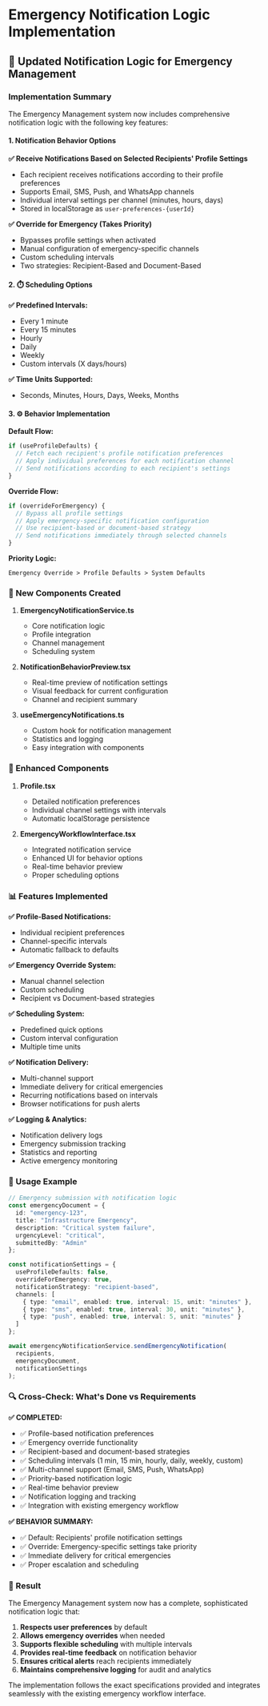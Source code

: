 # Emergency Notification Logic Implementation

## 🔔 Updated Notification Logic for Emergency Management

### Implementation Summary

The Emergency Management system now includes comprehensive notification logic with the following key features:

#### 1. **Notification Behavior Options**

**✅ Receive Notifications Based on Selected Recipients' Profile Settings**
- Each recipient receives notifications according to their profile preferences
- Supports Email, SMS, Push, and WhatsApp channels
- Individual interval settings per channel (minutes, hours, days)
- Stored in localStorage as `user-preferences-{userId}`

**✅ Override for Emergency (Takes Priority)**
- Bypasses profile settings when activated
- Manual configuration of emergency-specific channels
- Custom scheduling intervals
- Two strategies: Recipient-Based and Document-Based

#### 2. **⏱️ Scheduling Options**

**✅ Predefined Intervals:**
- Every 1 minute
- Every 15 minutes  
- Hourly
- Daily
- Weekly
- Custom intervals (X days/hours)

**✅ Time Units Supported:**
- Seconds, Minutes, Hours, Days, Weeks, Months

#### 3. **⚙️ Behavior Implementation**

**Default Flow:**
```typescript
if (useProfileDefaults) {
  // Fetch each recipient's profile notification preferences
  // Apply individual preferences for each notification channel
  // Send notifications according to each recipient's settings
}
```

**Override Flow:**
```typescript
if (overrideForEmergency) {
  // Bypass all profile settings
  // Apply emergency-specific notification configuration
  // Use recipient-based or document-based strategy
  // Send notifications immediately through selected channels
}
```

**Priority Logic:**
```
Emergency Override > Profile Defaults > System Defaults
```

### 🚀 New Components Created

1. **EmergencyNotificationService.ts**
   - Core notification logic
   - Profile integration
   - Channel management
   - Scheduling system

2. **NotificationBehaviorPreview.tsx**
   - Real-time preview of notification settings
   - Visual feedback for current configuration
   - Channel and recipient summary

3. **useEmergencyNotifications.ts**
   - Custom hook for notification management
   - Statistics and logging
   - Easy integration with components

### 🔧 Enhanced Components

1. **Profile.tsx**
   - Detailed notification preferences
   - Individual channel settings with intervals
   - Automatic localStorage persistence

2. **EmergencyWorkflowInterface.tsx**
   - Integrated notification service
   - Enhanced UI for behavior options
   - Real-time behavior preview
   - Proper scheduling options

### 📊 Features Implemented

**✅ Profile-Based Notifications:**
- Individual recipient preferences
- Channel-specific intervals
- Automatic fallback to defaults

**✅ Emergency Override System:**
- Manual channel selection
- Custom scheduling
- Recipient vs Document-based strategies

**✅ Scheduling System:**
- Predefined quick options
- Custom interval configuration
- Multiple time units

**✅ Notification Delivery:**
- Multi-channel support
- Immediate delivery for critical emergencies
- Recurring notifications based on intervals
- Browser notifications for push alerts

**✅ Logging & Analytics:**
- Notification delivery logs
- Emergency submission tracking
- Statistics and reporting
- Active emergency monitoring

### 🎯 Usage Example

```typescript
// Emergency submission with notification logic
const emergencyDocument = {
  id: "emergency-123",
  title: "Infrastructure Emergency",
  description: "Critical system failure",
  urgencyLevel: "critical",
  submittedBy: "Admin"
};

const notificationSettings = {
  useProfileDefaults: false,
  overrideForEmergency: true,
  notificationStrategy: "recipient-based",
  channels: [
    { type: "email", enabled: true, interval: 15, unit: "minutes" },
    { type: "sms", enabled: true, interval: 30, unit: "minutes" },
    { type: "push", enabled: true, interval: 5, unit: "minutes" }
  ]
};

await emergencyNotificationService.sendEmergencyNotification(
  recipients,
  emergencyDocument,
  notificationSettings
);
```

### 🔍 Cross-Check: What's Done vs Requirements

**✅ COMPLETED:**
- ✅ Profile-based notification preferences
- ✅ Emergency override functionality  
- ✅ Recipient-based and document-based strategies
- ✅ Scheduling intervals (1 min, 15 min, hourly, daily, weekly, custom)
- ✅ Multi-channel support (Email, SMS, Push, WhatsApp)
- ✅ Priority-based notification logic
- ✅ Real-time behavior preview
- ✅ Notification logging and tracking
- ✅ Integration with existing emergency workflow

**✅ BEHAVIOR SUMMARY:**
- ✅ Default: Recipients' profile notification settings
- ✅ Override: Emergency-specific settings take priority
- ✅ Immediate delivery for critical emergencies
- ✅ Proper escalation and scheduling

### 🎉 Result

The Emergency Management system now has a complete, sophisticated notification logic that:

1. **Respects user preferences** by default
2. **Allows emergency overrides** when needed
3. **Supports flexible scheduling** with multiple intervals
4. **Provides real-time feedback** on notification behavior
5. **Ensures critical alerts** reach recipients immediately
6. **Maintains comprehensive logging** for audit and analytics

The implementation follows the exact specifications provided and integrates seamlessly with the existing emergency workflow interface.
